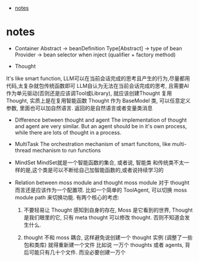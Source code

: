 

- [notes](#notes)





# notes



- Container
Abstract -> beanDefinition
Type[Abstract] -> type of bean
Provider -> bean selector when inject (qualifier + factory method) 

- Thought

It's like smart function, 
LLM可以在当前会话完成的思考且产生的行为,尽量都用代码,太复杂就包传统函数即可
LLM自认为无法在当前会话完成的思考, 且需要AI作为单元驱动(否则还是应该调Tool或Library), 就应该创建Thought 
复用Thought, 实质上是在复用智能函数
Thought 作为 BaseModel 类, 可以任意定义参数, 里面也可以加自然语言. 返回的是自然语言或者变量类消息


- Difference between thought and agent
The implementation of thought and agent are very similar. But an agent should be in it's own process, while there are lots of thought in a process.

- MultiTask
The orchestration mechanism of smart funcitons, like multi-thread mechanism to run functions

- MindSet
MindSet就是一个智能函数的集合, 或者说, 智能类
和传统类不太一样的是,这个类是可以不断给自己加智能函数的,或者说持续学习的

- Relation between moss module and thought
moss module 对于 thought 而言还是应该作为一个配置项. 
比如一个简单的 ToolAgent, 可以切换 moss module path 来切换功能.
有两个核心的考虑:
  1. 不要轻易让 Thought 感知到自身的存在,   Moss 是它看到的世界,  Thought 是我们眼里的它,  只有 meta thought 可以修改 thought. 否则不知道会发生什么.

  2. thought 不和 moss 耦合,  这样避免说创建一个 thought 实例 (调整了一些包和类库)  就得重新建一个文件
比如说 一万个 thoughts 或者 agents,  背后可能只有几十个文件.  而没必要创建一万个


